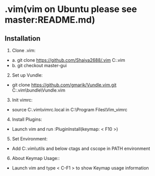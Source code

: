 # .vim(vim on Ubuntu please see master:README.md)

## Installation
1. Clone .vim:
*	a. git clone https://github.com/Shaiya2688/.vim C:\.vim
*	b. git checkout master-gui

2. Set up Vundle:
* 	git clone https://github.com/gmarik/Vundle.vim.git C:\.vim\bundle\Vundle.vim

3. Init vimrc:
*	source C:\.vim\vimrc.local in C:\Program Files\Vim\_vimrc

4. Install Plugins:
* 	Launch vim and run :PluginInstall(keymap: < F10 >)

5. Set Environment:
* 	Add  C:\.vim\utils and below ctags and cscope in PATH environment

6. About Keymap Usage::
* 	Launch vim and type < C-F1 > to show Keymap usage information

